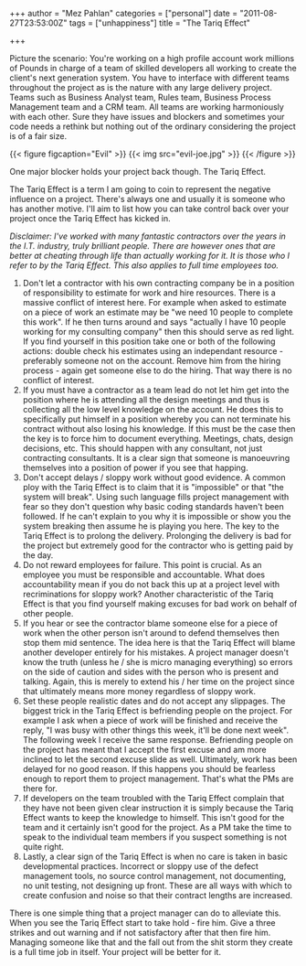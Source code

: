 +++
author = "Mez Pahlan"
categories = ["personal"]
date = "2011-08-27T23:53:00Z"
tags = ["unhappiness"]
title = "The Tariq Effect"

+++

Picture the scenario: You're working on a high profile account work millions of Pounds in charge of a team of skilled
developers all working to create the client's next generation system. You have to interface with different teams
throughout the project as is the nature with any large delivery project. Teams such as Business Analyst team, Rules
team, Business Process Management team and a CRM team. All teams are working harmoniously with each other. Sure they
have issues and blockers and sometimes your code needs a rethink but nothing out of the ordinary considering the project
is of a fair size.

{{< figure figcaption="Evil" >}}
    {{< img src="evil-joe.jpg" >}}
{{< /figure >}}

<!--more-->

One major blocker holds your project back though. The Tariq Effect.

The Tariq Effect is a term I am going to coin to represent the negative influence on a project. There's always one and
usually it is someone who has another motive. I'll aim to list how you can take control back over your project once the
Tariq Effect has kicked in.

*Disclaimer: I've worked with many fantastic contractors over the years in the I.T. industry, truly brilliant people.
There are however ones that are better at cheating through life than actually working for it. It is those who I refer to
by the Tariq Effect. This also applies to full time employees too.*

1. Don't let a contractor with his own contracting company be in a position of responsibility to estimate for work and
   hire resources. There is a massive conflict of interest here. For example when asked to estimate on a piece of work
   an estimate may be "we need 10 people to complete this work". If he then turns around and says "actually I have 10
   people working for my consulting company" then this should serve as red light. If you find yourself in this position
   take one or both of the following actions: double check his estimates using an independant resource - preferably
   someone not on the account. Remove him from the hiring process - again get someone else to do the hiring. That way
   there is no conflict of interest.
2. If you must have a contractor as a team lead do not let him get into the position where he is attending all the
   design meetings and thus is collecting all the low level knowledge on the account. He does this to specifically put
   himself in a position whereby you can not terminate his contract without also losing his knowledge. If this must be
   the case then the key is to force him to document everything. Meetings, chats, design decisions, etc. This should
   happen with any consultant, not just contracting consultants. It is a clear sign that someone is manoeuvring
   themselves into a position of power if you see that happing.
3. Don't accept delays / sloppy work without good evidence. A common ploy with the Tariq Effect is to claim that it is
   "impossible" or that "the system will break". Using such language fills project management with fear so they don't
   question why basic coding standards haven't been followed. If he can't explain to you why it is impossible or show
   you the system breaking then assume he is playing you here. The key to the Tariq Effect is to prolong the delivery.
   Prolonging the delivery is bad for the project but extremely good for the contractor who is getting paid by the day.
4. Do not reward employees for failure. This point is crucial. As an employee you must be responsible and accountable.
   What does accountability mean if you do not back this up at a project level with recriminations for sloppy work?
   Another characteristic of the Tariq Effect is that you find yourself making excuses for bad work on behalf of other
   people.
5. If you hear or see the contractor blame someone else for a piece of work when the other person isn't around to defend
   themselves then stop them mid sentence. The idea here is that the Tariq Effect will blame another developer entirely
   for his mistakes. A project manager doesn't know the truth (unless he / she is micro managing everything) so errors
   on the side of caution and sides with the person who is present and talking. Again, this is merely to extend his /
   her time on the project since that ultimately means more money regardless of sloppy work.
6. Set these people realistic dates and do not accept any slippages. The biggest trick in the Tariq Effect is
   befriending people on the project. For example I ask when a piece of work will be finished and receive the reply, "I
   was busy with other things this week, it'll be done next week". The following week I receive the same response.
   Befriending people on the project has meant that I accept the first excuse and am more inclined to let the second
   excuse slide as well. Ultimately, work has been delayed for no good reason. If this happens you should be fearless
   enough to report them to project management. That's what the PMs are there for.
7. If developers on the team troubled with the Tariq Effect complain that they have not been given clear instruction it
   is simply because the Tariq Effect wants to keep the knowledge to himself. This isn't good for the team and it
   certainly isn't good for the project. As a PM take the time to speak to the individual team members if you suspect
   something is not quite right.
8. Lastly, a clear sign of the Tariq Effect is when no care is taken in basic developmental practices. Incorrect or
   sloppy use of the defect management tools, no source control management, not documenting, no unit testing, not
   designing up front. These are all ways with which to create confusion and noise so that their contract lengths are
   increased.

There is one simple thing that a project manager can do to alleviate this. When you see the Tariq Effect start to take
hold - fire him. Give a three strikes and out warning and if not satisfactory after that then fire him. Managing someone
like that and the fall out from the shit storm they create is a full time job in itself. Your project will be better for
it.
